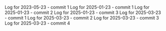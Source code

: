 Log for 2023-05-23 - commit 1
Log for 2025-01-23 - commit 1
Log for 2025-01-23 - commit 2
Log for 2025-01-23 - commit 3
Log for 2025-03-23 - commit 1
Log for 2025-03-23 - commit 2
Log for 2025-03-23 - commit 3
Log for 2025-03-23 - commit 4
